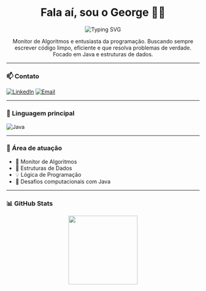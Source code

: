 <h1 align="center">Fala aí, sou o George 👨‍💻</h1>

<p align="center">
  <img src="https://readme-typing-svg.herokuapp.com/?color=00FFFF&center=true&vCenter=true&multiline=true&lines=🚀%7C+Dev+em+evolução+%7C" alt="Typing SVG">
</p>

<p align="center">Monitor de Algoritmos e entusiasta da programação. Buscando sempre escrever código limpo, eficiente e que resolva problemas de verdade. Focado em Java e estruturas de dados.</p>

---

### 📫 Contato
[![LinkedIn](https://img.shields.io/badge/LinkedIn-0A66C2?style=for-the-badge&logo=linkedin&logoColor=white)](https://linkedin.com/in/george-pinchemel)
[![Email](https://img.shields.io/badge/Gmail-EA4335?style=for-the-badge&logo=gmail&logoColor=white)](mailto:georgepmsilveira@gmail.com)

---

### 🔧 Linguagem principal
![Java](https://img.shields.io/badge/Java-ED8B00?style=for-the-badge&logo=openjdk&logoColor=white)

---

### 🧠 Área de atuação
- 📘 Monitor de Algoritmos
- 🔢 Estruturas de Dados
- :bulb: Lógica de Programação
- 🧩 Desafios computacionais com Java

---

### 📊 GitHub Stats
<div align="center">
  <img height="180em" src="https://github-readme-stats.vercel.app/api?username=GeorgePinchemel&show_icons=true&theme=midnight-purple&count_private=true"/>
</div>
